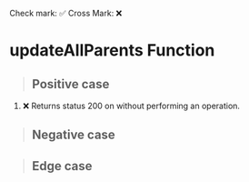 Check mark: ✅
Cross Mark: ❌

# updateAllParents Function

> ## Positive case
1. ❌ Returns status 200 on without performing an operation.

> ## Negative case

> ## Edge case
